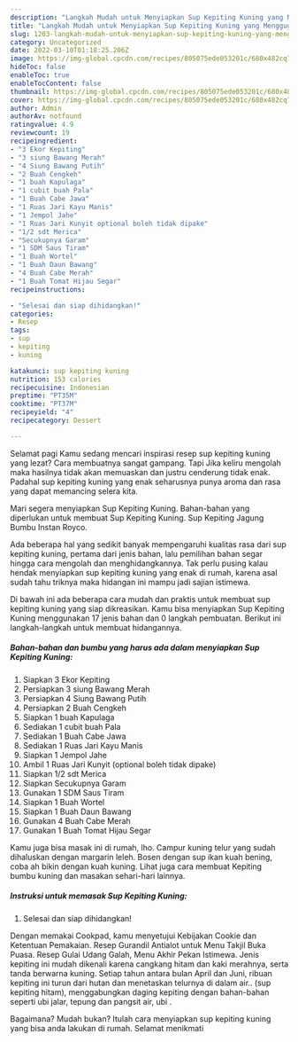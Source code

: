 ```yaml
---
description: "Langkah Mudah untuk Menyiapkan Sup Kepiting Kuning yang Menggugah Selera"
title: "Langkah Mudah untuk Menyiapkan Sup Kepiting Kuning yang Menggugah Selera"
slug: 1203-langkah-mudah-untuk-menyiapkan-sup-kepiting-kuning-yang-menggugah-selera
category: Uncategorized
date: 2022-03-10T01:18:25.206Z
image: https://img-global.cpcdn.com/recipes/805075ede053201c/680x482cq70/sup-kepiting-kuning-foto-resep-utama.jpg
hideToc: false
enableToc: true
enableTocContent: false
thumbnail: https://img-global.cpcdn.com/recipes/805075ede053201c/680x482cq70/sup-kepiting-kuning-foto-resep-utama.jpg
cover: https://img-global.cpcdn.com/recipes/805075ede053201c/680x482cq70/sup-kepiting-kuning-foto-resep-utama.jpg
author: Admin
authorAv: notfound
ratingvalue: 4.9
reviewcount: 19
recipeingredient:
- "3 Ekor Kepiting"
- "3 siung Bawang Merah"
- "4 Siung Bawang Putih"
- "2 Buah Cengkeh"
- "1 buah Kapulaga"
- "1 cubit buah Pala"
- "1 Buah Cabe Jawa"
- "1 Ruas Jari Kayu Manis"
- "1 Jempol Jahe"
- "1 Ruas Jari Kunyit optional boleh tidak dipake"
- "1/2 sdt Merica"
- "Secukupnya Garam"
- "1 SDM Saus Tiram"
- "1 Buah Wortel"
- "1 Buah Daun Bawang"
- "4 Buah Cabe Merah"
- "1 Buah Tomat Hijau Segar"
recipeinstructions:

- "Selesai dan siap dihidangkan!"
categories:
- Resep
tags:
- sup
- kepiting
- kuning

katakunci: sup kepiting kuning 
nutrition: 153 calories
recipecuisine: Indonesian
preptime: "PT35M"
cooktime: "PT37M"
recipeyield: "4"
recipecategory: Dessert

---
```



Selamat pagi Kamu sedang mencari inspirasi resep sup kepiting kuning yang lezat? Cara membuatnya sangat gampang. Tapi Jika keliru mengolah maka hasilnya tidak akan memuaskan dan justru cenderung tidak enak. Padahal sup kepiting kuning yang enak seharusnya punya aroma dan rasa yang dapat memancing selera kita.


Mari segera menyiapkan Sup Kepiting Kuning. Bahan-bahan yang diperlukan untuk membuat Sup Kepiting Kuning. Sup Kepiting Jagung Bumbu Instan Royco.

Ada beberapa hal yang sedikit banyak mempengaruhi kualitas rasa dari sup kepiting kuning, pertama dari jenis bahan, lalu pemilihan bahan segar hingga cara mengolah dan menghidangkannya. Tak perlu pusing kalau hendak menyiapkan sup kepiting kuning yang enak di rumah, karena asal sudah tahu triknya maka hidangan ini mampu jadi sajian istimewa.


Di bawah ini ada beberapa cara mudah dan praktis untuk membuat sup kepiting kuning yang siap dikreasikan. Kamu bisa menyiapkan Sup Kepiting Kuning menggunakan 17 jenis bahan dan 0 langkah pembuatan. Berikut ini langkah-langkah untuk membuat hidangannya.

<!--inarticleads1-->

##### Bahan-bahan dan bumbu yang harus ada dalam menyiapkan Sup Kepiting Kuning:

1. Siapkan 3 Ekor Kepiting
1. Persiapkan 3 siung Bawang Merah
1. Persiapkan 4 Siung Bawang Putih
1. Persiapkan 2 Buah Cengkeh
1. Siapkan 1 buah Kapulaga
1. Sediakan 1 cubit buah Pala
1. Sediakan 1 Buah Cabe Jawa
1. Sediakan 1 Ruas Jari Kayu Manis
1. Siapkan 1 Jempol Jahe
1. Ambil 1 Ruas Jari Kunyit (optional boleh tidak dipake)
1. Siapkan 1/2 sdt Merica
1. Siapkan Secukupnya Garam
1. Gunakan 1 SDM Saus Tiram
1. Siapkan 1 Buah Wortel
1. Siapkan 1 Buah Daun Bawang
1. Gunakan 4 Buah Cabe Merah
1. Gunakan 1 Buah Tomat Hijau Segar


Kamu juga bisa masak ini di rumah, lho. Campur kuning telur yang sudah dihaluskan dengan margarin leleh. Bosen dengan sup ikan kuah bening, coba ah bikin dengan kuah kuning. Lihat juga cara membuat Kepiting bumbu kuning dan masakan sehari-hari lainnya. 

<!--inarticleads2-->

##### Instruksi untuk memasak Sup Kepiting Kuning:


1. Selesai dan siap dihidangkan!

Dengan memakai Cookpad, kamu menyetujui Kebijakan Cookie dan Ketentuan Pemakaian. Resep Gurandil Antialot untuk Menu Takjil Buka Puasa. Resep Gulai Udang Galah, Menu Akhir Pekan Istimewa. Jenis kepiting ini mudah dikenali karena cangkang hitam dan kaki merahnya, serta tanda berwarna kuning. Setiap tahun antara bulan April dan Juni, ribuan kepiting ini turun dari hutan dan menetaskan telurnya di dalam air.. (sup kepiting hitam), menggabungkan daging kepiting dengan bahan-bahan seperti ubi jalar, tepung dan pangsit air, ubi . 

Bagaimana? Mudah bukan? Itulah cara menyiapkan sup kepiting kuning yang bisa anda lakukan di rumah. Selamat menikmati
